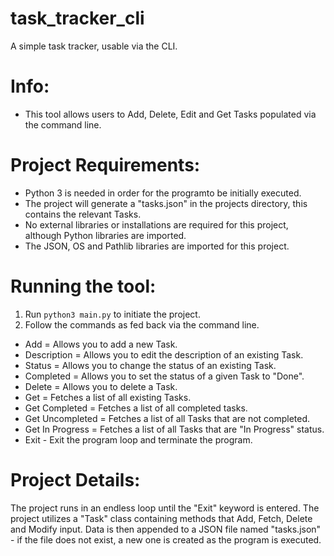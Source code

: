 # task_tracker_cli
A simple task tracker, usable via the CLI.

# Info:
- This tool allows users to Add, Delete, Edit and Get Tasks populated via the command line.

# Project Requirements:
- Python 3 is needed in order for the programto be initially executed.
- The project will generate a "tasks.json" in the projects directory, this contains the relevant Tasks.
- No external libraries or installations are required for this project, although Python libraries are imported.
- The JSON, OS and Pathlib libraries are imported for this project.

# Running the tool:
1. Run ```python3 main.py``` to initiate the project.
2. Follow the commands as fed back via the command line.

- Add = Allows you to add a new Task.
- Description = Allows you to edit the description of an existing Task.
- Status = Allows you to change the status of an existing Task.
- Completed = Allows you to set the status of a given Task to "Done".
- Delete = Allows you to delete a Task.
- Get = Fetches a list of all existing Tasks.
- Get Completed = Fetches a list of all completed tasks.
- Get Uncompleted = Fetches a list of all Tasks that are not completed.
- Get In Progress = Fetches a list of all Tasks that are "In Progress" status.
- Exit - Exit the program loop and terminate the program.

# Project Details:
The project runs in an endless loop until the "Exit" keyword is entered.
The project utilizes a "Task" class containing methods that Add, Fetch, Delete and Modify input.
Data is then appended to a JSON file named "tasks.json" - if the file does not exist, a new one is created as the program is executed.
